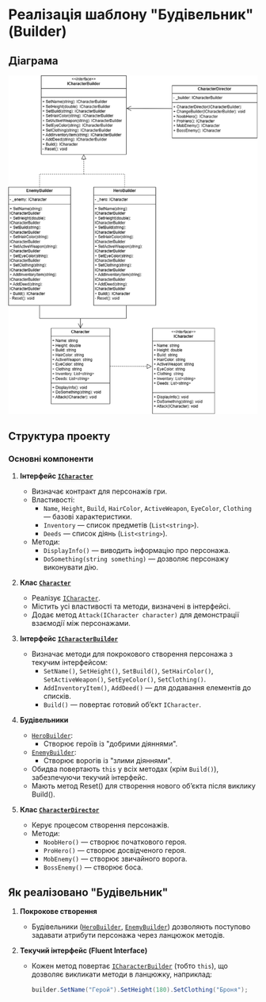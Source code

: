 ﻿# Реалізація шаблону "Будівельник" (Builder)
## Діаграма
![Builder](https://github.com/ipzk241-svm/SoftwareDesign/blob/main/lab2/diagrams/builder.drawio.png)
## Структура проекту

### Основні компоненти
1. **Інтерфейс [`ICharacter`](interfaces/ICharacter.cs)**  
   - Визначає контракт для персонажів гри.
   - Властивості:
     - `Name`, `Height`, `Build`, `HairColor`, `ActiveWeapon`, `EyeColor`, `Clothing` — базові характеристики.
     - `Inventory` — список предметів (`List<string>`).
     - `Deeds` — список діянь (`List<string>`).
   - Методи:
     - `DisplayInfo()` — виводить інформацію про персонажа.
     - `DoSomething(string something)` — дозволяє персонажу виконувати дію.

2. **Клас [`Character`](classes/Character.cs)**  
   - Реалізує [`ICharacter`](interfaces/ICharacter.cs).
   - Містить усі властивості та методи, визначені в інтерфейсі.
   - Додає метод `Attack(ICharacter character)` для демонстрації взаємодії між персонажами.

3. **Інтерфейс [`ICharacterBuilder`](interfaces/ICharacterBuilder.cs)**  
   - Визначає методи для покрокового створення персонажа з текучим інтерфейсом:
     - `SetName()`, `SetHeight()`, `SetBuild()`, `SetHairColor()`, `SetActiveWeapon()`, `SetEyeColor()`, `SetClothing()`.
     - `AddInventoryItem()`, `AddDeed()` — для додавання елементів до списків.
     - `Build()` — повертає готовий об’єкт `ICharacter`.

4. **Будівельники**  
   - [`HeroBuilder`](classes/HeroBuilder.cs):
     - Створює героїв із "добрими діяннями".
   - [`EnemyBuilder`](classes/EnemyBuilder.cs):
     - Створює ворогів із "злими діяннями".
   - Обидва повертають `this` у всіх методах (крім `Build()`), забезпечуючи текучий інтерфейс.
   - Мають метод Reset() для створення нового об’єкта після виклику Build().
5. **Клас [`CharacterDirector`](classes/CharacterDirector.cs)**  
   - Керує процесом створення персонажів.
   - Методи:
     - `NoobHero()` — створює початкового героя.
     - `ProHero()` — створює досвідченого героя.
     - `MobEnemy()` — створює звичайного ворога.
     - `BossEnemy()` — створює боса.

## Як реалізовано "Будівельник"
1. **Покрокове створення**  
   - Будівельники ([`HeroBuilder`](classes/HeroBuilder.cs), [`EnemyBuilder`](classes/EnemyBuilder.cs)) дозволяють поступово задавати атрибути персонажа через ланцюжок методів.

2. **Текучий інтерфейс (Fluent Interface)**  
   - Кожен метод повертає [`ICharacterBuilder`](interfaces/ICharacterBuilder.cs) (тобто `this`), що дозволяє викликати методи в ланцюжку, наприклад:  
     ```csharp
     builder.SetName("Герой").SetHeight(180).SetClothing("Броня");
